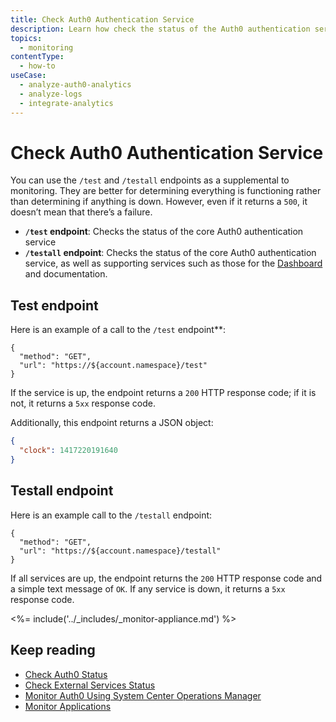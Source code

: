 ```yaml
---
title: Check Auth0 Authentication Service
description: Learn how check the status of the Auth0 authentication service as well as supporting services such as the Dashboard and documentation. 
topics:
  - monitoring
contentType:
  - how-to
useCase:
  - analyze-auth0-analytics
  - analyze-logs
  - integrate-analytics
---
```

# Check Auth0 Authentication Service

You can use the `/test` and `/testall` endpoints as a supplemental to monitoring. They are better for determining everything is functioning rather than determining if anything is down. However, even if it returns a `500`, it doesn’t mean that there’s a failure.

* **`/test` endpoint**: Checks the status of the core Auth0 authentication service
* **`/testall` endpoint**: Checks the status of the core Auth0 authentication service, as well as supporting services such as those for the [Dashboard](${manage_url}) and documentation.

## Test endpoint

Here is an example of a call to the `/test` endpoint**:

```har
{
  "method": "GET",
  "url": "https://${account.namespace}/test"
}
```

If the service is up, the endpoint returns a `200` HTTP response code; if it is not, it returns a `5xx` response code. 

Additionally, this endpoint returns a JSON object:

```json
{
  "clock": 1417220191640
}
```

## Testall endpoint

Here is an example call to the `/testall` endpoint:

```har
{
  "method": "GET",
  "url": "https://${account.namespace}/testall"
}
```

If all services are up, the endpoint returns the `200` HTTP response code and a simple text message of `OK`. If any service is down, it returns a `5xx` response code.

<%= include('../_includes/_monitor-appliance.md') %>

## Keep reading

* [Check Auth0 Status](/monitoring/guides/check-status)
* [Check External Services Status](/monitoring/guides/check-external-services)
* [Monitor Auth0 Using System Center Operations Manager](/monitoring/guides/monitor-using-scom)
* [Monitor Applications](/monitoring/guides/monitor-applications)
